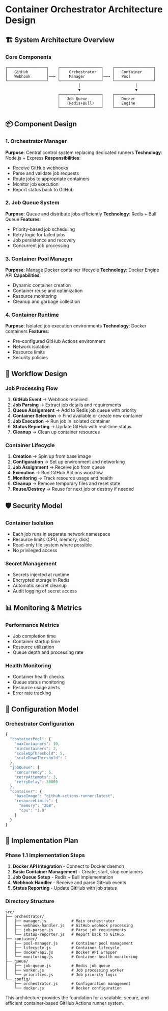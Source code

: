 # Container Orchestrator Architecture Design

## 🏗️ System Architecture Overview

### Core Components

```
┌─────────────────┐    ┌──────────────────┐    ┌─────────────────┐
│   GitHub        │    │    Orchestrator  │    │   Container     │
│   Webhook       │──→ │    Manager       │──→ │   Pool          │
└─────────────────┘    └──────────────────┘    └─────────────────┘
                                │                        │
                                ▼                        ▼
                       ┌──────────────────┐    ┌─────────────────┐
                       │   Job Queue      │    │   Docker        │
                       │   (Redis+Bull)   │    │   Engine        │
                       └──────────────────┘    └─────────────────┘
```

## 📦 Component Design

### 1. Orchestrator Manager
**Purpose**: Central control system replacing dedicated runners
**Technology**: Node.js + Express
**Responsibilities**:
- Receive GitHub webhooks
- Parse and validate job requests
- Route jobs to appropriate containers
- Monitor job execution
- Report status back to GitHub

### 2. Job Queue System
**Purpose**: Queue and distribute jobs efficiently
**Technology**: Redis + Bull Queue
**Features**:
- Priority-based job scheduling
- Retry logic for failed jobs
- Job persistence and recovery
- Concurrent job processing

### 3. Container Pool Manager
**Purpose**: Manage Docker container lifecycle
**Technology**: Docker Engine API
**Capabilities**:
- Dynamic container creation
- Container reuse and optimization
- Resource monitoring
- Cleanup and garbage collection

### 4. Container Runtime
**Purpose**: Isolated job execution environments
**Technology**: Docker containers
**Features**:
- Pre-configured GitHub Actions environment
- Network isolation
- Resource limits
- Security policies

## 🔄 Workflow Design

### Job Processing Flow
1. **GitHub Event** → Webhook received
2. **Job Parsing** → Extract job details and requirements
3. **Queue Assignment** → Add to Redis job queue with priority
4. **Container Selection** → Find available or create new container
5. **Job Execution** → Run job in isolated container
6. **Status Reporting** → Update GitHub with real-time status
7. **Cleanup** → Clean up container resources

### Container Lifecycle
1. **Creation** → Spin up from base image
2. **Configuration** → Set up environment and networking
3. **Job Assignment** → Receive job from queue
4. **Execution** → Run GitHub Actions workflow
5. **Monitoring** → Track resource usage and health
6. **Cleanup** → Remove temporary files and reset state
7. **Reuse/Destroy** → Reuse for next job or destroy if needed

## 🛡️ Security Model

### Container Isolation
- Each job runs in separate network namespace
- Resource limits (CPU, memory, disk)
- Read-only file system where possible
- No privileged access

### Secret Management
- Secrets injected at runtime
- Encrypted storage in Redis
- Automatic secret cleanup
- Audit logging of secret access

## 📊 Monitoring & Metrics

### Performance Metrics
- Job completion time
- Container startup time
- Resource utilization
- Queue depth and processing rate

### Health Monitoring
- Container health checks
- Queue status monitoring
- Resource usage alerts
- Error rate tracking

## 🔧 Configuration Model

### Orchestrator Configuration
```javascript
{
  "containerPool": {
    "maxContainers": 10,
    "minContainers": 2,
    "scaleUpThreshold": 5,
    "scaleDownThreshold": 1
  },
  "jobQueue": {
    "concurrency": 5,
    "retryAttempts": 3,
    "retryDelay": 30000
  },
  "container": {
    "baseImage": "github-actions-runner:latest",
    "resourceLimits": {
      "memory": "2GB",
      "cpu": "1.0"
    }
  }
}
```

## 🚀 Implementation Plan

### Phase 1.1 Implementation Steps
1. **Docker API Integration** - Connect to Docker daemon
2. **Basic Container Management** - Create, start, stop containers
3. **Job Queue Setup** - Redis + Bull implementation
4. **Webhook Handler** - Receive and parse GitHub events
5. **Status Reporting** - Update GitHub with job status

### Directory Structure
```
src/
├── orchestrator/
│   ├── manager.js           # Main orchestrator
│   ├── webhook-handler.js   # GitHub webhook processing
│   ├── job-parser.js        # Parse job requirements
│   └── status-reporter.js   # Report back to GitHub
├── container/
│   ├── pool-manager.js      # Container pool management
│   ├── lifecycle.js         # Container lifecycle
│   ├── docker-api.js        # Docker API wrapper
│   └── monitoring.js        # Container health monitoring
├── queue/
│   ├── job-queue.js         # Redis job queue
│   ├── worker.js            # Job processing worker
│   └── priorities.js        # Job priority logic
└── config/
    ├── orchestrator.js      # Configuration management
    └── docker.js            # Docker configuration
```

This architecture provides the foundation for a scalable, secure, and efficient container-based GitHub Actions runner system.
